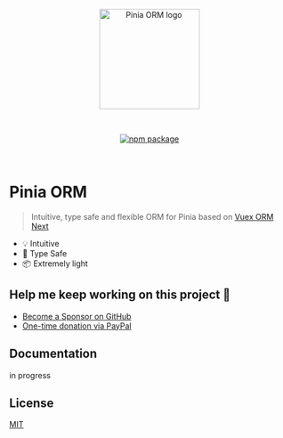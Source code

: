 <p align="center">
  <a href="https://github.com/storm-tail/pinia-orm" target="_blank" rel="noopener noreferrer">
    <img width="180" src="https://pinia-orm.codedredd.de/logo_pinia_orm.png" alt="Pinia ORM logo">
  </a>
</p>
<br/>
<p align="center">
  <a href="https://npmjs.com/package/pinia-orm"><img src="https://badgen.net/npm/v/pinia-orm" alt="npm package"></a>
</p>
<br/>

# Pinia ORM

> Intuitive, type safe and flexible ORM for Pinia based on [Vuex ORM Next](https://github.com/vuex-orm/vuex-orm-next)

- 💡 Intuitive
- 🔑 Type Safe
- 📦 Extremely light

## Help me keep working on this project 💚

- [Become a Sponsor on GitHub](https://github.com/sponsors/codedredd)
- [One-time donation via PayPal](https://paypal.me/dredd1984)

## Documentation

in progress

## License

[MIT](http://opensource.org/licenses/MIT)
